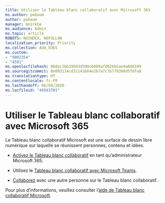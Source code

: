 ```yaml
---
title: Utiliser le Tableau blanc collaboratif avec Microsoft 365
ms.author: pebaum
author: pebaum
manager: mnirkhe
ms.audience: Admin
ms.topic: article
ROBOTS: NOINDEX, NOFOLLOW
localization_priority: Priority
ms.collection: Adm_O365
ms.custom:
- "9002354"
- "4581"
ms.openlocfilehash: 0b8ec1bb19643d590c6009afd626b5ae4a60d109
ms.sourcegitcommit: 8e093114cd31141664e267a7c7b779398d5fdfa8
ms.translationtype: HT
ms.contentlocale: fr-FR
ms.lasthandoff: 06/04/2020
ms.locfileid: "44563701"
---
```

# <a name="use-whiteboard-with-microsoft-365"></a>Utiliser le Tableau blanc collaboratif avec Microsoft 365

Le Tableau blanc collaboratif Microsoft est une surface de dessin libre numérique sur laquelle se réunissent personnes, contenu et idées. 

- [Activez le Tableau blanc collaboratif](https://support.office.com/article/d236aef8-fcdf-4b5e-b5d7-7f157461e920#bkmk_07) en tant qu’administrateur Microsoft 365. 

- Utilisez le [Tableau blanc collaboratif avec Microsoft Teams](https://support.microsoft.com/office/7a6e7218-e9dc-4ccc-89aa-b1a0bb9c31ee). 

- [Collaborez](https://support.office.com/article/d236aef8-fcdf-4b5e-b5d7-7f157461e920#bkmk_27) avec une autre personne sur le Tableau blanc collaboratif. 

Pour plus d’informations, veuillez consulter l’[aide de Tableau blanc collaboratif Microsoft](https://support.office.com/article/d236aef8-fcdf-4b5e-b5d7-7f157461e920). 

